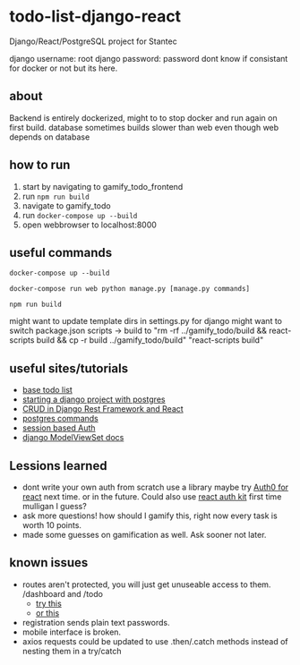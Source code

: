 # todo-list-django-react

Django/React/PostgreSQL project for Stantec

django username: root
django password: password
dont know if consistant for docker or not but its here.

## about

Backend is entirely dockerized, might to to stop docker and run again on first build. database sometimes builds slower than web even though web depends on database

## how to run

1. start by navigating to gamify_todo_frontend
2. run `npm run build`
3. navigate to gamify_todo
4. run `docker-compose up --build`
5. open webbrowser to localhost:8000

## useful commands

```console
docker-compose up --build
```

```console
docker-compose run web python manage.py [manage.py commands]
```

```console
npm run build
```

might want to update template dirs in settings.py for django
might want to switch package.json scripts -> build to "rm -rf ../gamify_todo/build && react-scripts build && cp -r build ../gamify_todo/build"
"react-scripts build"

## useful sites/tutorials

- [base todo list](https://www.digitalocean.com/community/tutorials/build-a-to-do-application-using-django-and-react)
- [starting a django project with postgres](https://stackpython.medium.com/how-to-start-django-project-with-a-database-postgresql-aaa1d74659d8)
- [CRUD in Django Rest Framework and React](https://saasitive.com/tutorial/crud-django-rest-framework-react/)
- [postgres commands](https://www.postgresqltutorial.com/postgresql-administration/postgresql-show-tables/)
- [session based Auth](https://www.youtube.com/watch?v=89KrqjqPeZ0)
- [django ModelViewSet docs](https://www.cdrf.co/3.1/rest_framework.viewsets/ModelViewSet.html)

## Lessions learned

- dont write your own auth from scratch use a library maybe try [Auth0 for react](https://auth0.com/blog/complete-guide-to-react-user-authentication/) next time. or in the future. Could also use [react auth kit](https://www.npmjs.com/package/react-auth-kit) first time mulligan I guess?
- ask more questions! how should I gamify this, right now every task is worth 10 points.
- made some guesses on gamification as well. Ask sooner not later.

## known issues

- routes aren't protected, you will just get unuseable access to them. /dashboard and /todo
    - [try this](https://stackoverflow.com/questions/62384395/protected-route-with-react-router-v6)
    - [or this](https://stackoverflow.com/questions/66289122/how-to-create-a-protected-route-with-react-router-dom)
- registration sends plain text passwords.
- mobile interface is broken.
- axios requests could be updated to use .then/.catch methods instead of nesting them in a try/catch
